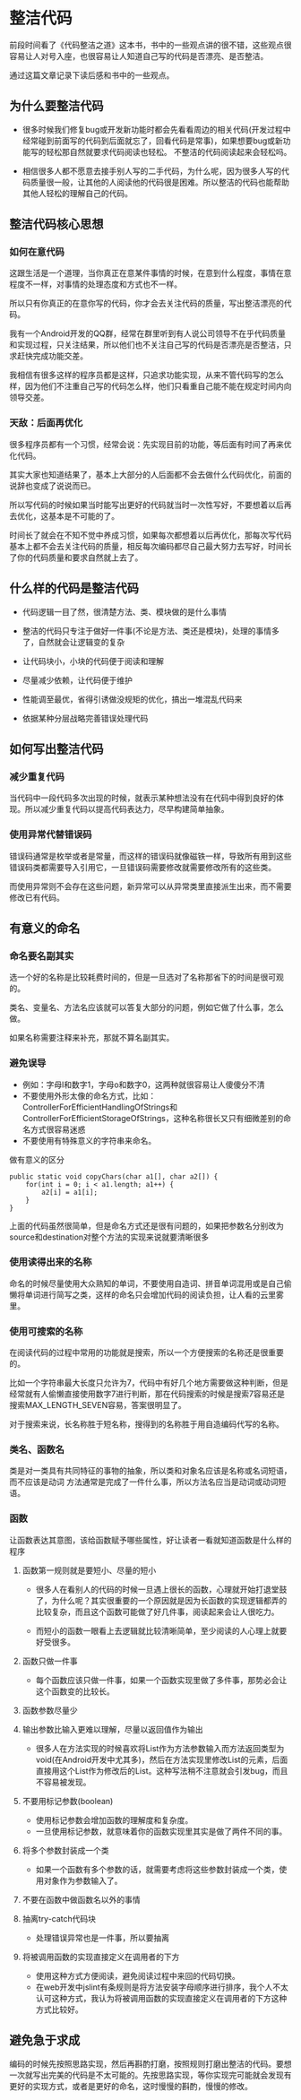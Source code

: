 # 整洁代码

前段时间看了《代码整洁之道》这本书，书中的一些观点讲的很不错，这些观点很容易让人对号入座，也很容易让人知道自己写的代码是否漂亮、是否整洁。

通过这篇文章记录下读后感和书中的一些观点。

## 为什么要整洁代码
- 很多时候我们修复bug或开发新功能时都会先看看周边的相关代码(开发过程中经常碰到前面写的代码到后面就忘了，回看代码是常事)，如果想要bug或新功能写的轻松那自然就要求代码阅读也轻松。
不整洁的代码阅读起来会轻松吗。

- 相信很多人都不愿意去接手别人写的二手代码，为什么呢，因为很多人写的代码质量很一般，让其他的人阅读他的代码很是困难。所以整洁的代码也能帮助其他人轻松的理解自己的代码。

## 整洁代码核心思想
### 如何在意代码 

这跟生活是一个道理，当你真正在意某件事情的时候，在意到什么程度，事情在意程度不一样，对事情的处理态度和方式也不一样。

所以只有你真正的在意你写的代码，你才会去关注代码的质量，写出整洁漂亮的代码。

我有一个Android开发的QQ群，经常在群里听到有人说公司领导不在乎代码质量和实现过程，只关注结果，所以他们也不关注自己写的代码是否漂亮是否整洁，只求赶快完成功能交差。

我相信有很多这样的程序员都是这样，只追求功能实现，从来不管代码写的怎么样，因为他们不注重自己写的代码怎么样，他们只看重自己能不能在规定时间内向领导交差。

### 天敌：后面再优化
很多程序员都有一个习惯，经常会说：先实现目前的功能，等后面有时间了再来优化代码。

其实大家也知道结果了，基本上大部分的人后面都不会去做什么代码优化，前面的说辞也变成了说说而已。

所以写代码的时候如果当时能写出更好的代码就当时一次性写好，不要想着以后再去优化，这基本是不可能的了。

时间长了就会在不知不觉中养成习惯，如果每次都想着以后再优化，那每次写代码基本上都不会去关注代码的质量，相反每次编码都尽自己最大努力去写好，时间长了你的代码质量和要求自然就上去了。

## 什么样的代码是整洁代码
- 代码逻辑一目了然，很清楚方法、类、模块做的是什么事情

- 整洁的代码只专注于做好一件事(不论是方法、类还是模块)，处理的事情多了，自然就会让逻辑变的复杂

- 让代码块小，小块的代码便于阅读和理解

- 尽量减少依赖，让代码便于维护

- 性能调至最优，省得引诱做没规矩的优化，搞出一堆混乱代码来

- 依据某种分层战略完善错误处理代码

## 如何写出整洁代码
### 减少重复代码
当代码中一段代码多次出现的时候，就表示某种想法没有在代码中得到良好的体现。所以减少重复代码以提高代码表达力，尽早构建简单抽象。

### 使用异常代替错误码
错误码通常是枚举或者是常量，而这样的错误码就像磁铁一样，导致所有用到这些错误码类都需要导入引用它，一旦错误码需要修改就需要修改所有的这些类。

而使用异常则不会存在这些问题，新异常可以从异常类里直接派生出来，而不需要修改已有代码。

## 有意义的命名
### 命名要名副其实
选一个好的名称是比较耗费时间的，但是一旦选对了名称那省下的时间是很可观的。

类名、变量名、方法名应该就可以答复大部分的问题，例如它做了什么事，怎么做。

如果名称需要注释来补充，那就不算名副其实。

### 避免误导

- 例如：字母l和数字1，字母o和数字0，这两种就很容易让人傻傻分不清
- 不要使用外形太像的命名方式，比如：ControllerForEfficientHandlingOfStrings和ControllerForEfficientStorageOfStrings，这种名称很长又只有细微差别的命名方式很容易迷惑
- 不要使用有特殊意义的字符串来命名。

做有意义的区分
``` 
public static void copyChars(char a1[], char a2[]) {
    for(int i = 0; i < a1.length; a1++) {
        a2[i] = a1[i];
    }
}
```

上面的代码虽然很简单，但是命名方式还是很有问题的，如果把参数名分别改为source和destination对整个方法的实现来说就要清晰很多

### 使用读得出来的名称
命名的时候尽量使用大众熟知的单词，不要使用自造词、拼音单词混用或是自己偷懒将单词进行简写之类，这样的命名只会增加代码的阅读负担，让人看的云里雾里。

### 使用可搜索的名称
在阅读代码的过程中常用的功能就是搜索，所以一个方便搜索的名称还是很重要的。

比如一个字符串最大长度只允许为7，代码中有好几个地方需要做这种判断，但是经常就有人偷懒直接使用数字7进行判断，那在代码搜索的时候是搜索7容易还是搜索MAX_LENGTH_SEVEN容易，答案很明显了。

对于搜索来说，长名称胜于短名称，搜得到的名称胜于用自造编码代写的名称。

### 类名、函数名
类是对一类具有共同特征的事物的抽象，所以类和对象名应该是名称或名词短语，而不应该是动词
方法通常是完成了一件什么事，所以方法名应当是动词或动词短语。

### 函数
让函数表达其意图，该给函数赋予哪些属性，好让读者一看就知道函数是什么样的程序

1. 函数第一规则就是要短小、尽量的短小 

    - 很多人在看别人的代码的时候一旦遇上很长的函数，心理就开始打退堂鼓了，为什么呢？其实很重要的一个原因就是因为长函数的实现逻辑都弄的比较复杂，而且这个函数可能做了好几件事，阅读起来会让人很吃力。

    - 而短小的函数一眼看上去逻辑就比较清晰简单，至少阅读的人心理上就要好受很多。

2. 函数只做一件事 
    - 每个函数应该只做一件事，如果一个函数实现里做了多件事，那势必会让这个函数变的比较长。

3. 函数参数尽量少

4. 输出参数比输入更难以理解，尽量以返回值作为输出 

    - 很多人在方法实现的时候喜欢将List作为方法参数输入而方法返回类型为void(在Android开发中尤其多)，然后在方法实现里修改List的元素，后面直接用这个List作为修改后的List。这种写法稍不注意就会引发bug，而且不容易被发现。

5. 不要用标记参数(boolean)  
    - 使用标记参数会增加函数的理解度和复杂度。
    - 一旦使用标记参数，就意味着你的函数实现里其实是做了两件不同的事。
    
6. 将多个参数封装成一个类 
    - 如果一个函数有多个参数的话，就需要考虑将这些参数封装成一个类，使用对象作为参数输入了。
7. 不要在函数中做函数名以外的事情
8. 抽离try-catch代码块 
    - 处理错误异常也是一件事，所以要抽离
9. 将被调用函数的实现直接定义在调用者的下方 
    - 使用这种方式方便阅读，避免阅读过程中来回的代码切换。
    - 在web开发中jslint有条规则是将方法安装字母顺序进行排序，我个人不太认可这种方式，我认为将被调用函数的实现直接定义在调用者的下方这种方式比较好。
## 避免急于求成
编码的时候先按照思路实现，然后再斟酌打磨，按照规则打磨出整洁的代码。要想一次就写出完美的代码是不太可能的。先按思路实现，等你实现完可能就会发现有更好的实现方式，或者是更好的命名，这时慢慢的斟酌，慢慢的修改。
 